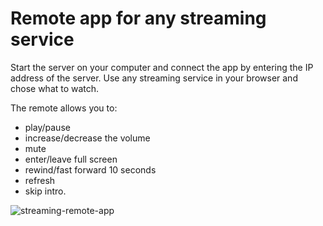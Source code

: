 # Remote app for any streaming service
Start the server on your computer and connect the app by entering the IP address of the server.
Use any streaming service in your browser and chose what to watch.

The remote allows you to:
* play/pause
* increase/decrease the volume
* mute
* enter/leave full screen
* rewind/fast forward 10 seconds
* refresh
* skip intro.

![streaming-remote-app](https://github.com/marbad1994/streaming-remote-app/assets/39617739/b0dd3cac-aad9-43d8-846a-10212ef9b7d2)
